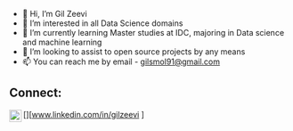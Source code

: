 - 👋 Hi, I’m Gil Zeevi
- 👀 I’m interested in all Data Science domains
- 🌱 I’m currently learning Master studies at IDC, majoring in Data science and machine learning
- 💞️ I’m looking to assist to open source projects by any means
- 📫 You can reach me by email - gilsmol91@gmail.com
## Connect:

[<img align="left" alt="gilzeevi | LinkedIn" width="22px" src="https://cdn.jsdelivr.net/npm/simple-icons@v3/icons/linkedin.svg" />][www.linkedin.com/in/gilzeevi
]

</br>
